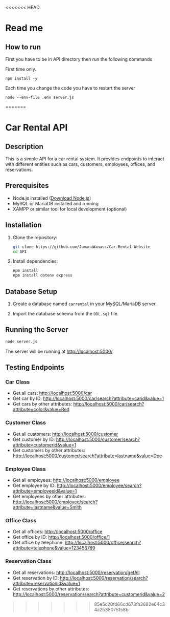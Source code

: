 <<<<<<< HEAD
# Read me

## How to run
First you have to be in API directory then run the following commands

First time only.
```
npm install -y
```

Each time you change the code you have to restart the server
```
node --env-file .env server.js
```
=======

# Car Rental API

## Description

This is a simple API for a car rental system. It provides endpoints to interact with different entities such as cars, customers, employees, offices, and reservations.

## Prerequisites

- Node.js installed ([Download Node.js](https://nodejs.org/))
- MySQL or MariaDB installed and running
- XAMPP or similar tool for local development (optional)

## Installation

1. Clone the repository:

   ```bash
   git clone https://github.com/JumanaWanass/Car-Rental-Website
   cd API
   ```

2. Install dependencies:

   ```bash
   npm install
   npm install dotenv express
   ```


## Database Setup

1. Create a database named `carrental` in your MySQL/MariaDB server.

2. Import the database schema from the `DDL.sql` file.

## Running the Server

```bash
node server.js
```

The server will be running at [http://localhost:5000/](http://localhost:5000/).

## Testing Endpoints

### Car Class

- Get all cars: [http://localhost:5000/car](http://localhost:5000/car)
- Get car by ID: [http://localhost:5000/car/search?attribute=carid&value=1](http://localhost:5000/car/search?attribute=carid&value=1)
- Get cars by other attributes: [http://localhost:5000/car/search?attribute=color&value=Red](http://localhost:5000/car/search?attribute=color&value=Red)

### Customer Class

- Get all customers: [http://localhost:5000/customer](http://localhost:5000/customer)
- Get customer by ID: [http://localhost:5000/customer/search?attribute=customerid&value=1](http://localhost:5000/customer/search?attribute=customerid&value=1)
- Get customers by other attributes: [http://localhost:5000/customer/search?attribute=lastname&value=Doe](http://localhost:5000/customer/search?attribute=lastname&value=Doe)

### Employee Class

- Get all employees: [http://localhost:5000/employee](http://localhost:5000/employee)
- Get employee by ID: [http://localhost:5000/employee/search?attribute=employeeid&value=1](http://localhost:5000/employee/search?attribute=employeeid&value=1)
- Get employees by other attributes: [http://localhost:5000/employee/search?attribute=lastname&value=Smith](http://localhost:5000/employee/search?attribute=lastname&value=Smith)

### Office Class

- Get all offices: [http://localhost:5000/office](http://localhost:5000/office)
- Get office by ID: [http://localhost:5000/office/1](http://localhost:5000/office/1)
- Get office by telephone: [http://localhost:5000/office/search?attribute=telephone&value=123456789](http://localhost:5000/office/search?attribute=telephone&value=123456789)

### Reservation Class

- Get all reservations: [http://localhost:5000/reservation/getAll](http://localhost:5000/reservation/getAll)
- Get reservation by ID: [http://localhost:5000/reservation/search?attribute=reservationid&value=1](http://localhost:5000/reservation/search?attribute=reservationid&value=1)
- Get reservations by other attributes: [http://localhost:5000/reservation/search?attribute=customerid&value=2](http://localhost:5000/reservation/search?attribute=customerid&value=2)

>>>>>>> 85e5c20fd66cd673fa3682e64c34a2b38075158b
